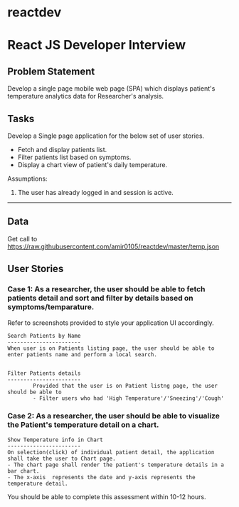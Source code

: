 # reactdev

# React JS Developer Interview

## Problem Statement
Develop a single page mobile web page (SPA) which displays patient's temperature analytics data for Researcher's analysis.

## Tasks
Develop a Single page application for the below set of user stories. 

- Fetch and display patients list.
- Filter patients list based on symptoms.
- Display a chart view of patient's daily temperature.

Assumptions: 
1. The user has already logged in and session is active.


-------------------------------------
## Data
Get call to
https://raw.githubusercontent.com/amir0105/reactdev/master/temp.json


## User Stories


### Case 1: As a researcher, the user should be able to fetch patients detail and sort and filter by details based on symptoms/temparature.
Refer to screenshots provided to style your application UI accordingly.

```  
Search Patients by Name
-----------------------
When user is on Patients listing page, the user should be able to enter patients name and perform a local search.


Filter Patients details
-----------------------
        Provided that the user is on Patient listng page, the user should be able to 
        - Filter users who had 'High Temperature'/'Sneezing'/'Cough'      
```   


### Case 2: As a researcher, the user should be able to visualize the Patient's temperature detail on a chart.

```  
Show Temperature info in Chart
-----------------------
On selection(click) of individual patient detail, the application shall take the user to Chart page.
- The chart page shall render the patient's temperature details in a bar chart.
- The x-axis  represents the date and y-axis represents the temperature detail.

```   

You should be able to complete this assessment within 10-12 hours.
